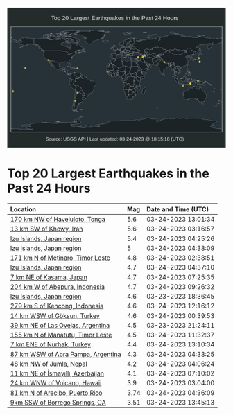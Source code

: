 ![Map](./map.png)

# Top 20 Largest Earthquakes in the Past 24 Hours

| Location | Mag | Date and Time (UTC) |
|:---|:---|:---|
| [170 km NW of Haveluloto, Tonga](https://earthquake.usgs.gov/earthquakes/eventpage/us7000jme4) | 5.6 | 03-24-2023 13:01:34 |
| [13 km SW of Khowy, Iran](https://earthquake.usgs.gov/earthquakes/eventpage/us7000jmbi) | 5.6 | 03-24-2023 03:16:57 |
| [Izu Islands, Japan region](https://earthquake.usgs.gov/earthquakes/eventpage/us7000jmc2) | 5.4 | 03-24-2023 04:25:26 |
| [Izu Islands, Japan region](https://earthquake.usgs.gov/earthquakes/eventpage/us7000jmc7) | 5 | 03-24-2023 04:38:09 |
| [171 km N of Metinaro, Timor Leste](https://earthquake.usgs.gov/earthquakes/eventpage/us7000jmbe) | 4.8 | 03-24-2023 02:38:51 |
| [Izu Islands, Japan region](https://earthquake.usgs.gov/earthquakes/eventpage/us7000jmc9) | 4.7 | 03-24-2023 04:37:10 |
| [7 km NE of Kasama, Japan](https://earthquake.usgs.gov/earthquakes/eventpage/us7000jmct) | 4.7 | 03-24-2023 07:25:35 |
| [204 km W of Abepura, Indonesia](https://earthquake.usgs.gov/earthquakes/eventpage/us7000jmd7) | 4.7 | 03-24-2023 09:26:32 |
| [Izu Islands, Japan region](https://earthquake.usgs.gov/earthquakes/eventpage/us7000jm8j) | 4.6 | 03-23-2023 18:36:45 |
| [279 km S of Kencong, Indonesia](https://earthquake.usgs.gov/earthquakes/eventpage/us7000jmdy) | 4.6 | 03-24-2023 12:16:12 |
| [14 km WSW of Göksun, Turkey](https://earthquake.usgs.gov/earthquakes/eventpage/us7000jmay) | 4.6 | 03-24-2023 00:39:53 |
| [39 km NE of Las Ovejas, Argentina](https://earthquake.usgs.gov/earthquakes/eventpage/us7000jm9s) | 4.5 | 03-23-2023 21:24:11 |
| [155 km N of Manatutu, Timor Leste](https://earthquake.usgs.gov/earthquakes/eventpage/us7000jmdp) | 4.5 | 03-24-2023 11:32:37 |
| [7 km ENE of Nurhak, Turkey](https://earthquake.usgs.gov/earthquakes/eventpage/us7000jme6) | 4.4 | 03-24-2023 13:10:34 |
| [87 km WSW of Abra Pampa, Argentina](https://earthquake.usgs.gov/earthquakes/eventpage/us7000jmc5) | 4.3 | 03-24-2023 04:33:25 |
| [48 km NW of Jumla, Nepal](https://earthquake.usgs.gov/earthquakes/eventpage/us7000jmc0) | 4.2 | 03-24-2023 04:06:24 |
| [11 km NE of İsmayıllı, Azerbaijan](https://earthquake.usgs.gov/earthquakes/eventpage/us7000jmcr) | 4.1 | 03-24-2023 07:10:02 |
| [24 km WNW of Volcano, Hawaii](https://earthquake.usgs.gov/earthquakes/eventpage/hv73347592) | 3.9 | 03-24-2023 03:04:00 |
| [81 km N of Arecibo, Puerto Rico](https://earthquake.usgs.gov/earthquakes/eventpage/pr2023083000) | 3.74 | 03-24-2023 04:36:09 |
| [9km SSW of Borrego Springs, CA](https://earthquake.usgs.gov/earthquakes/eventpage/ci40189119) | 3.51 | 03-24-2023 13:45:13 |
